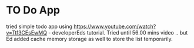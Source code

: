 # TO Do App

tried simple todo app using https://www.youtube.com/watch?v=Ttf3CEsEwMQ - developerEds tutorial. Tried 
until 56.00 mins video .. but Ed added cache memory storage as well to store the list temporarily.
